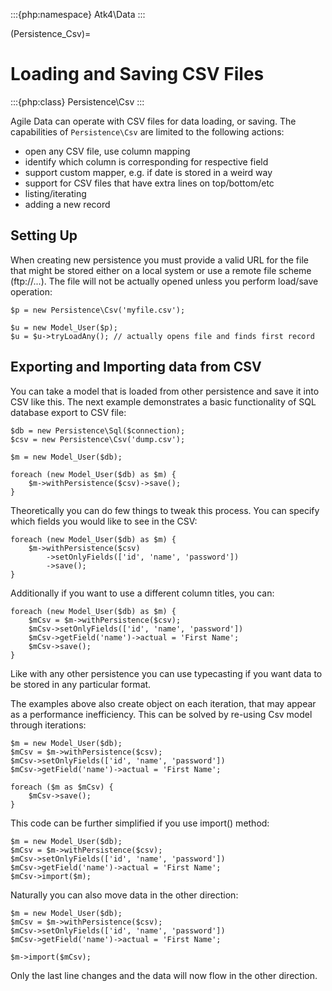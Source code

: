 :::{php:namespace} Atk4\Data
:::

(Persistence_Csv)=

# Loading and Saving CSV Files

:::{php:class} Persistence\Csv
:::

Agile Data can operate with CSV files for data loading, or saving. The capabilities
of `Persistence\Csv` are limited to the following actions:

- open any CSV file, use column mapping
- identify which column is corresponding for respective field
- support custom mapper, e.g. if date is stored in a weird way
- support for CSV files that have extra lines on top/bottom/etc
- listing/iterating
- adding a new record

## Setting Up

When creating new persistence you must provide a valid URL for
the file that might be stored either on a local system or
use a remote file scheme (ftp://...). The file will not be
actually opened unless you perform load/save operation:

```
$p = new Persistence\Csv('myfile.csv');

$u = new Model_User($p);
$u = $u->tryLoadAny(); // actually opens file and finds first record
```

## Exporting and Importing data from CSV

You can take a model that is loaded from other persistence and save
it into CSV like this. The next example demonstrates a basic functionality
of SQL database export to CSV file:

```
$db = new Persistence\Sql($connection);
$csv = new Persistence\Csv('dump.csv');

$m = new Model_User($db);

foreach (new Model_User($db) as $m) {
    $m->withPersistence($csv)->save();
}
```

Theoretically you can do few things to tweak this process. You can specify
which fields you would like to see in the CSV:

```
foreach (new Model_User($db) as $m) {
    $m->withPersistence($csv)
        ->setOnlyFields(['id', 'name', 'password'])
        ->save();
}
```

Additionally if you want to use a different column titles, you can:

```
foreach (new Model_User($db) as $m) {
    $mCsv = $m->withPersistence($csv);
    $mCsv->setOnlyFields(['id', 'name', 'password'])
    $mCsv->getField('name')->actual = 'First Name';
    $mCsv->save();
}
```

Like with any other persistence you can use typecasting if you want data to be
stored in any particular format.

The examples above also create object on each iteration, that may appear as
a performance inefficiency. This can be solved by re-using Csv model through
iterations:

```
$m = new Model_User($db);
$mCsv = $m->withPersistence($csv);
$mCsv->setOnlyFields(['id', 'name', 'password'])
$mCsv->getField('name')->actual = 'First Name';

foreach ($m as $mCsv) {
    $mCsv->save();
}
```

This code can be further simplified if you use import() method:

```
$m = new Model_User($db);
$mCsv = $m->withPersistence($csv);
$mCsv->setOnlyFields(['id', 'name', 'password'])
$mCsv->getField('name')->actual = 'First Name';
$mCsv->import($m);
```

Naturally you can also move data in the other direction:

```
$m = new Model_User($db);
$mCsv = $m->withPersistence($csv);
$mCsv->setOnlyFields(['id', 'name', 'password'])
$mCsv->getField('name')->actual = 'First Name';

$m->import($mCsv);
```

Only the last line changes and the data will now flow in the other direction.
